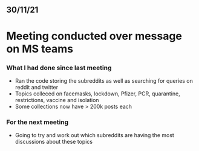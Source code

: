 ## 30/11/21

# Meeting conducted over message on MS teams

### What I had done since last meeting
* Ran the code storing the subreddits as well as searching for queries on reddit and twitter
* Topics colleced on facemasks, lockdown, Pfizer, PCR, quarantine, restrictions, vaccine and isolation
* Some collections now have > 200k posts each

### For the next meeting
* Going to try and work out which subreddits are having the most discussions about these topics